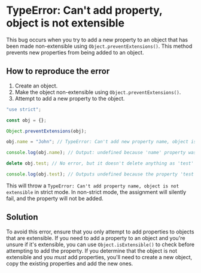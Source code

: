 # TypeError: Can't add property, object is not extensible

This bug occurs when you try to add a new property to an object that has been made non-extensible using `Object.preventExtensions()`.  This method prevents new properties from being added to an object. 

## How to reproduce the error

1. Create an object.
2. Make the object non-extensible using `Object.preventExtensions()`.
3. Attempt to add a new property to the object.

```javascript
"use strict";

const obj = {};

Object.preventExtensions(obj);

obj.name = "John"; // TypeError: Can't add new property name, object is not extensible

console.log(obj.name); // Output: undefined because 'name' property was not added

delete obj.test; // No error, but it doesn't delete anything as 'test' property doesn't exist 

console.log(obj.test); // Outputs undefined because the property 'test' does not exist
```

This will throw a `TypeError: Can't add property name, object is not extensible` in strict mode. In non-strict mode, the assignment will silently fail, and the property will not be added.

## Solution

To avoid this error, ensure that you only attempt to add properties to objects that are extensible. If you need to add a property to an object and you're unsure if it's extensible, you can use `Object.isExtensible()` to check before attempting to add the property.  If you determine that the object is not extensible and you *must* add properties, you'll need to create a new object, copy the existing properties and add the new ones.